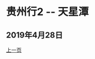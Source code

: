 贵州行2 -- 天星潭
=======================

2019年4月28日
-----------------------

[上一页](/2019/04/27/贵州行1.html)

